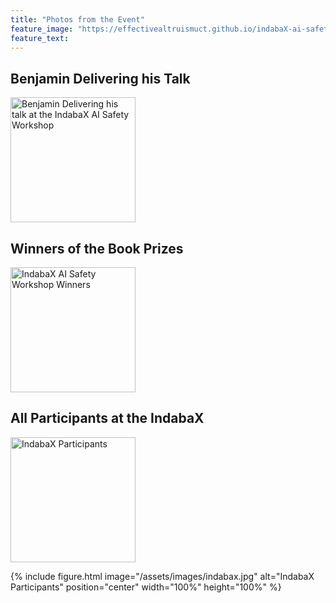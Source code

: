 ```yaml
---
title: "Photos from the Event"
feature_image: "https://effectivealtruismuct.github.io/indabaX-ai-safety-workshop-2023/assets/images/UCT.jpg"
feature_text:
---
```


## Benjamin Delivering his Talk
<img src="https://effectivealtruismuct.github.io/indabaX-ai-safety-workshop-2023/assets/images/ben_talk.jpeg" width="200" height="200" alt="Benjamin Delivering his talk at the IndabaX AI Safety Workshop">

## Winners of the Book Prizes
<img src="https://effectivealtruismuct.github.io/indabaX-ai-safety-workshop-2023/assets/images/indabax_ai_safety_workshop.jpeg" width="200" height="200" alt="IndabaX AI Safety Workshop Winners">

## All Participants at the IndabaX
<img src="https://effectivealtruismuct.github.io/indabaX-ai-safety-workshop-2023/assets/images/indabax.jpg" width="200" height="200" alt="IndabaX Participants">

{% include figure.html image="/assets/images/indabax.jpg" alt="IndabaX Participants" position="center" width="100%" height="100%" %}